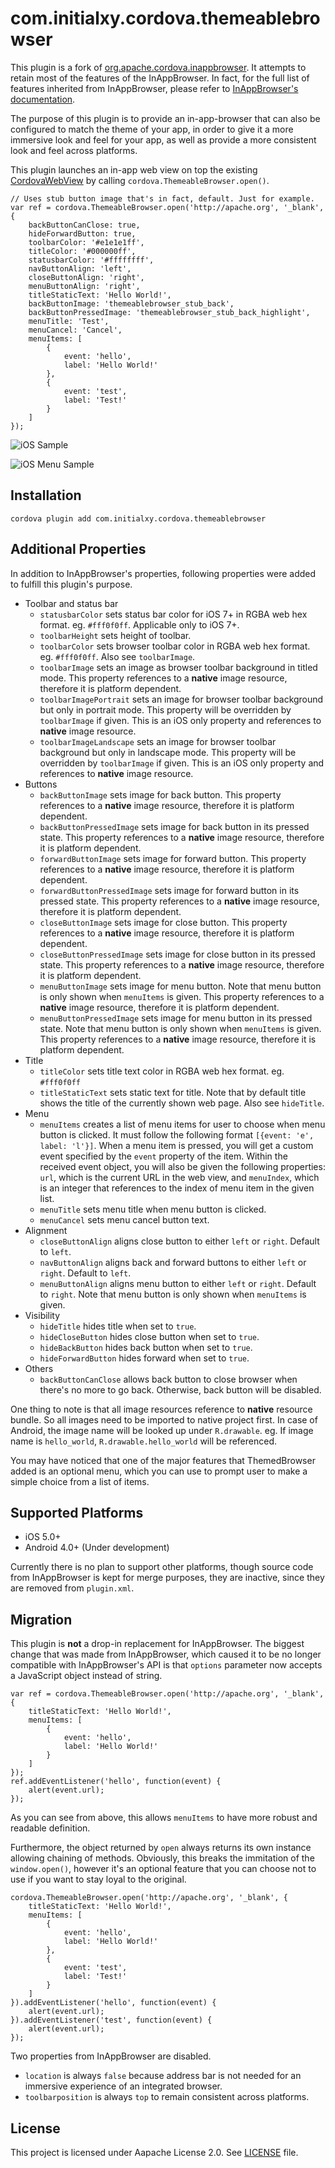 <!---
    Licensed to the Apache Software Foundation (ASF) under one
    or more contributor license agreements.  See the NOTICE file
    distributed with this work for additional information
    regarding copyright ownership.  The ASF licenses this file
    to you under the Apache License, Version 2.0 (the
    "License"); you may not use this file except in compliance
    with the License.  You may obtain a copy of the License at

      http://www.apache.org/licenses/LICENSE-2.0

    Unless required by applicable law or agreed to in writing,
    software distributed under the License is distributed on an
    "AS IS" BASIS, WITHOUT WARRANTIES OR CONDITIONS OF ANY
    KIND, either express or implied.  See the License for the
    specific language governing permissions and limitations
    under the License.
-->

com.initialxy.cordova.themeablebrowser
======================================

This plugin is a fork of [org.apache.cordova.inappbrowser](https://github.com/apache/cordova-plugin-inappbrowser). It attempts to retain most of the features of the InAppBrowser. In fact, for the full list of features inherited from InAppBrowser, please refer to [InAppBrowser's documentation](https://github.com/apache/cordova-plugin-inappbrowser/blob/master/README.md).

The purpose of this plugin is to provide an in-app-browser that can also be configured to match the theme of your app, in order to give it a more immersive look and feel for your app, as well as provide a more consistent look and feel across platforms.

This plugin launches an in-app web view on top the existing [CordovaWebView](https://github.com/apache/cordova-android/blob/master/framework/src/org/apache/cordova/CordovaWebView.java) by calling `cordova.ThemeableBrowser.open()`.

    // Uses stub button image that's in fact, default. Just for example.
    var ref = cordova.ThemeableBrowser.open('http://apache.org', '_blank', {
        backButtonCanClose: true,
        hideForwardButton: true,
        toolbarColor: '#e1e1e1ff',
        titleColor: '#000000ff',
        statusbarColor: '#ffffffff',
        navButtonAlign: 'left',
        closeButtonAlign: 'right',
        menuButtonAlign: 'right',
        titleStaticText: 'Hello World!',
        backButtonImage: 'themeablebrowser_stub_back',
        backButtonPressedImage: 'themeablebrowser_stub_back_highlight',
        menuTitle: 'Test',
        menuCancel: 'Cancel',
        menuItems: [
            {
                event: 'hello',
                label: 'Hello World!'
            },
            {
                event: 'test',
                label: 'Test!'
            }
        ]
    });

![iOS Sample](doc/images/ios_sample_01.png)

![iOS Menu Sample](doc/images/ios_menu_sample_01.png)

Installation
------------

    cordova plugin add com.initialxy.cordova.themeablebrowser

Additional Properties
---------------------

In addition to InAppBrowser's properties, following properties were added to fulfill this plugin's purpose.

+ Toolbar and status bar
    + `statusbarColor` sets status bar color for iOS 7+ in RGBA web hex format. eg. `#fff0f0ff`. Applicable only to iOS 7+.
    + `toolbarHeight` sets height of toolbar.
    + `toolbarColor` sets browser toolbar color in RGBA web hex format. eg. `#fff0f0ff`. Also see `toolbarImage`.
    + `toolbarImage` sets an image as browser toolbar background in titled mode. This property references to a **native** image resource, therefore it is platform dependent.
    + `toolbarImagePortrait` sets an image for browser toolbar background but only in portrait mode. This property will be overridden by `toolbarImage` if given. This is an iOS only property and references to **native** image resource.
    + `toolbarImageLandscape` sets an image for browser toolbar background but only in landscape mode. This property will be overridden by `toolbarImage` if given. This is an iOS only property and references to **native** image resource.
+ Buttons
    + `backButtonImage` sets image for back button. This property references to a **native** image resource, therefore it is platform dependent.
    + `backButtonPressedImage` sets image for back button in its pressed state. This property references to a **native** image resource, therefore it is platform dependent.
    + `forwardButtonImage` sets image for forward button. This property references to a **native** image resource, therefore it is platform dependent.
    + `forwardButtonPressedImage` sets image for forward button in its pressed state. This property references to a **native** image resource, therefore it is platform dependent.
    + `closeButtonImage` sets image for close button. This property references to a **native** image resource, therefore it is platform dependent.
    + `closeButtonPressedImage` sets image for close button in its pressed state. This property references to a **native** image resource, therefore it is platform dependent.
    + `menuButtonImage` sets image for menu button. Note that menu button is only shown when `menuItems` is given. This property references to a **native** image resource, therefore it is platform dependent.
    + `menuButtonPressedImage` sets image for menu button in its pressed state. Note that menu button is only shown when `menuItems` is given. This property references to a **native** image resource, therefore it is platform dependent.
+ Title
    + `titleColor` sets title text color in RGBA web hex format. eg. `#fff0f0ff`
    + `titleStaticText` sets static text for title. Note that by default title shows the title of the currently shown web page. Also see `hideTitle`.
+ Menu
    + `menuItems` creates a list of menu items for user to choose when menu button is clicked. It must follow the following format `[{event: 'e', label: 'l'}]`. When a menu item is pressed, you will get a custom event specified by the `event` property of the item. Within the received event object, you will also be given the following properties: `url`, which is the current URL in the web view, and `menuIndex`, which is an integer that references to the index of menu item in the given list.
    + `menuTitle` sets menu title when menu button is clicked.
    + `menuCancel` sets menu cancel button text.
+ Alignment
    + `closeButtonAlign` aligns close button to either `left` or `right`. Default to `left`.
    + `navButtonAlign` aligns back and forward buttons to either `left` or `right`. Default to `left`.
    + `menuButtonAlign` aligns menu button to either `left` or `right`. Default to `right`. Note that menu button is only shown when `menuItems` is given.
+ Visibility
    + `hideTitle` hides title when set to `true`.
    + `hideCloseButton` hides close button when set to `true`.
    + `hideBackButton` hides back button when set to `true`.
    + `hideForwardButton` hides forward when set to `true`.
+ Others
    + `backButtonCanClose` allows back button to close browser when there's no more to go back. Otherwise, back button will be disabled.

One thing to note is that all image resources reference to **native** resource bundle. So all images need to be imported to native project first. In case of Android, the image name will be looked up under `R.drawable`. eg. If image name is `hello_world`, `R.drawable.hello_world` will be referenced.

You may have noticed that one of the major features that ThemedBrowser added is an optional menu, which you can use to prompt user to make a simple choice from a list of items.

Supported Platforms
-------------------

+ iOS 5.0+
+ Android 4.0+ (Under development)

Currently there is no plan to support other platforms, though source code from InAppBrowser is kept for merge purposes, they are inactive, since they are removed from `plugin.xml`.

Migration
---------

This plugin is **not** a drop-in replacement for InAppBrowser. The biggest change that was made from InAppBrowser, which caused it to be no longer compatible with InAppBrowser's API is that `options` parameter now accepts a JavaScript object instead of string.

    var ref = cordova.ThemeableBrowser.open('http://apache.org', '_blank', {
        titleStaticText: 'Hello World!',
        menuItems: [
            {
                event: 'hello',
                label: 'Hello World!'
            }
        ]
    });
    ref.addEventListener('hello', function(event) {
        alert(event.url);
    });

As you can see from above, this allows `menuItems` to have more robust and readable definition.

Furthermore, the object returned by `open` always returns its own instance allowing chaining of methods. Obviously, this breaks the immitation of the `window.open()`, however it's an optional feature that you can choose not to use if you want to stay loyal to the original.

    cordova.ThemeableBrowser.open('http://apache.org', '_blank', {
        titleStaticText: 'Hello World!',
        menuItems: [
            {
                event: 'hello',
                label: 'Hello World!'
            },
            {
                event: 'test',
                label: 'Test!'
            }
        ]
    }).addEventListener('hello', function(event) {
        alert(event.url);
    }).addEventListener('test', function(event) {
        alert(event.url);
    });

Two properties from InAppBrowser are disabled.
+ `location` is always `false` because address bar is not needed for an immersive experience of an integrated browser.
+ `toolbarposition` is always `top` to remain consistent across platforms.

License
-------

This project is licensed under Aapache License 2.0. See [LICENSE](LICENSE) file.
